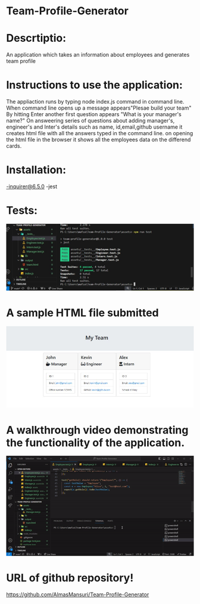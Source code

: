 # Team-Profile-Generator

# Descrtiptio:

An application which takes an information about employees and generates team profile

# Instructions to use the application:

The appliaction runs by typing node index.js command in command line.
When command line opens up a message appears"Plesae build your team"
By hitting Enter another first question appears "What is your manager's name?"
On answeering series of questions about adding manager's, engineer's and Inter's details such as name, id,email,github username it creates html file with all the answers typed in the command line.
on opening the html file in the browser it shows all the employees data on the differend cards.

# Installation:

-inquirer@6.5.0
-jest

# Tests:

![Test](TestScreenshot.JPG)

# A sample HTML file submitted

![html](htmlScreenshot.JPG)

# A walkthrough video demonstrating the functionality of the application.

![video](TeamProfile.gif)

# URL of github repository!

https://github.com/AlmasMansuri/Team-Profile-Generator
